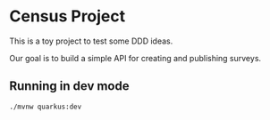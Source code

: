 # Census Project

This is a toy project to test some DDD ideas.

Our goal is to build a simple API for creating and publishing surveys.

## Running in dev mode

```	
./mvnw quarkus:dev	
```